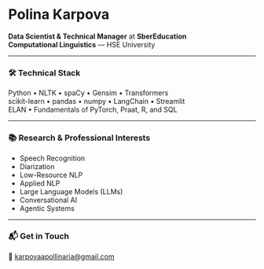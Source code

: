 # Polina Karpova

**Data Scientist & Technical Manager** at **SberEducation**  
**Computational Linguistics** — HSE University

---

### 🛠 Technical Stack  
Python • NLTK • spaCy • Gensim • Transformers  
scikit-learn • pandas • numpy • LangChain • Streamlit  
ELAN • Fundamentals of PyTorch, Praat, R, and SQL  

---

### 📚 Research & Professional Interests  
- Speech Recognition  
- Diarization  
- Low-Resource NLP  
- Applied NLP  
- Large Language Models (LLMs)  
- Conversational AI  
- Agentic Systems  

---

### 📬 Get in Touch  
📧 karpovaapollinaria@gmail.com  
